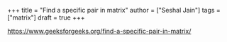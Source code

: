 +++
title = "Find a specific pair in matrix"
author = ["Seshal Jain"]
tags = ["matrix"]
draft = true
+++

<https://www.geeksforgeeks.org/find-a-specific-pair-in-matrix/>
